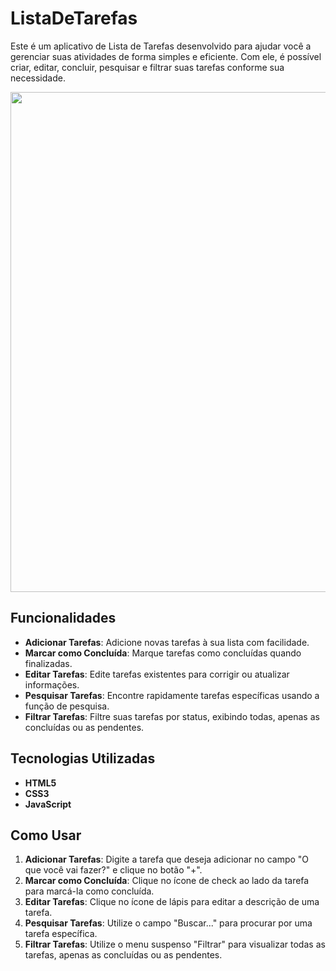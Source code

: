 # ListaDeTarefas

Este é um aplicativo de Lista de Tarefas desenvolvido para ajudar você a gerenciar suas atividades de forma simples e eficiente. Com ele, é possível criar, editar, concluir, pesquisar e filtrar suas tarefas conforme sua necessidade.

 <img src="https://github.com/user-attachments/assets/14326492-b445-4b49-9393-de7598529db4" width="800">

## Funcionalidades

- **Adicionar Tarefas**: Adicione novas tarefas à sua lista com facilidade.
- **Marcar como Concluída**: Marque tarefas como concluídas quando finalizadas.
- **Editar Tarefas**: Edite tarefas existentes para corrigir ou atualizar informações.
- **Pesquisar Tarefas**: Encontre rapidamente tarefas específicas usando a função de pesquisa.
- **Filtrar Tarefas**: Filtre suas tarefas por status, exibindo todas, apenas as concluídas ou as pendentes.


## Tecnologias Utilizadas

- **HTML5**
- **CSS3**
- **JavaScript**

## Como Usar

1. **Adicionar Tarefas**: Digite a tarefa que deseja adicionar no campo "O que você vai fazer?" e clique no botão "+".
2. **Marcar como Concluída**: Clique no ícone de check ao lado da tarefa para marcá-la como concluída.
3. **Editar Tarefas**: Clique no ícone de lápis para editar a descrição de uma tarefa.
4. **Pesquisar Tarefas**: Utilize o campo "Buscar..." para procurar por uma tarefa específica.
5. **Filtrar Tarefas**: Utilize o menu suspenso "Filtrar" para visualizar todas as tarefas, apenas as concluídas ou as pendentes.
